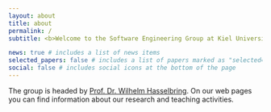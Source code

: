 ```yaml
---
layout: about
title: about
permalink: /
subtitle: <b>Welcome to the Software Engineering Group at Kiel University, a.k.a. <a href="https://www.uni-kiel.de/">Christian-Albrechts-University (CAU)</a>!</b>

news: true # includes a list of news items
selected_papers: false # includes a list of papers marked as "selected={true}"
social: false # includes social icons at the bottom of the page
---
```


The group is headed by [Prof. Dr. Wilhelm Hasselbring](https://www.uni-kiel.de/en/person/hasselbring-wilhelm-46807). On our web pages you can find information about our research and teaching activities.
